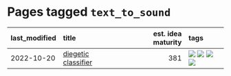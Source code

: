 # Pages tagged `text_to_sound`

|last_modified|title|est. idea maturity|tags
|:---|:---|---:|:---|
|2022-10-20|[diegetic classifier](../diegetic-classifier.md)|381|[![](https://img.shields.io/badge/tag-audio-82d6e)](../tags/audio.md) [![](https://img.shields.io/badge/tag-classification-752fd7)](../tags/classification.md) [![](https://img.shields.io/badge/tag-experimental-ff6770)](../tags/experimental.md) [![](https://img.shields.io/badge/tag-text_to_sound-9c3a4a)](../tags/text_to_sound.md)|